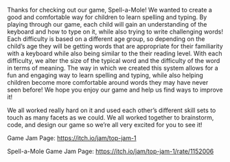 Thanks for checking out our game, Spell-a-Mole! We wanted to create a good and comfortable way for children to learn spelling and typing. By playing through our game, each child will gain an understanding of the keyboard and how to type on it, while also trying to write challenging words! Each difficulty is based on a different age group, so depending on the child’s age they will be getting words that are appropriate for their familiarity with a keyboard while also being similar to the their reading level. With each difficulty, we alter the size of the typical word and the difficulty of the word in terms of meaning. The way in which we created this system allows for a fun and engaging way to learn spelling and typing, while also helping children become more comfortable around words they may have never seen before! We hope you enjoy our game and help us find ways to improve it! 

We all worked really hard on it and used each other’s different skill sets to touch as many facets as we could. We all worked together to brainstorm, code, and design our game so we’re all very excited for you to see it!

Game Jam Page:
https://itch.io/jam/top-jam-1

Spell-a-Mole Game Jam Page:
https://itch.io/jam/top-jam-1/rate/1152006
